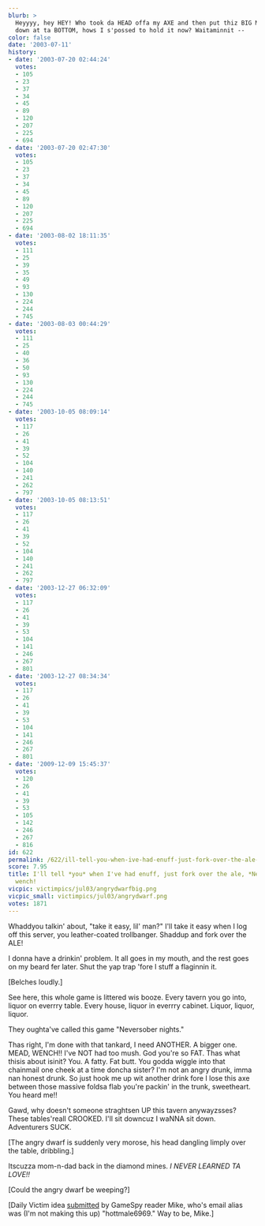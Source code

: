 ```yaml
---
blurb: >
  Heyyyy, hey HEY! Who took da HEAD offa my AXE and then put thiz BIG METAL CHUNK
  down at ta BOTTOM, hows I s'possed to hold it now? Waitaminnit --
color: false
date: '2003-07-11'
history:
- date: '2003-07-20 02:44:24'
  votes:
  - 105
  - 23
  - 37
  - 34
  - 45
  - 89
  - 120
  - 207
  - 225
  - 694
- date: '2003-07-20 02:47:30'
  votes:
  - 105
  - 23
  - 37
  - 34
  - 45
  - 89
  - 120
  - 207
  - 225
  - 694
- date: '2003-08-02 18:11:35'
  votes:
  - 111
  - 25
  - 39
  - 35
  - 49
  - 93
  - 130
  - 224
  - 244
  - 745
- date: '2003-08-03 00:44:29'
  votes:
  - 111
  - 25
  - 40
  - 36
  - 50
  - 93
  - 130
  - 224
  - 244
  - 745
- date: '2003-10-05 08:09:14'
  votes:
  - 117
  - 26
  - 41
  - 39
  - 52
  - 104
  - 140
  - 241
  - 262
  - 797
- date: '2003-10-05 08:13:51'
  votes:
  - 117
  - 26
  - 41
  - 39
  - 52
  - 104
  - 140
  - 241
  - 262
  - 797
- date: '2003-12-27 06:32:09'
  votes:
  - 117
  - 26
  - 41
  - 39
  - 53
  - 104
  - 141
  - 246
  - 267
  - 801
- date: '2003-12-27 08:34:34'
  votes:
  - 117
  - 26
  - 41
  - 39
  - 53
  - 104
  - 141
  - 246
  - 267
  - 801
- date: '2009-12-09 15:45:37'
  votes:
  - 120
  - 26
  - 41
  - 39
  - 53
  - 105
  - 142
  - 246
  - 267
  - 816
id: 622
permalink: /622/ill-tell-you-when-ive-had-enuff-just-fork-over-the-ale-neverwinter-wench/
score: 7.95
title: I'll tell *you* when I've had enuff, just fork over the ale, *Neverwinter*
  wench!
vicpic: victimpics/jul03/angrydwarfbig.png
vicpic_small: victimpics/jul03/angrydwarf.png
votes: 1871
---
```


Whaddyou talkin' about, "take it easy, lil' man?" I'll take it easy when
I log off this server, you leather-coated trollbanger. Shaddup and fork
over the ALE!

I donna have a drinkin' problem. It all goes in my mouth, and the rest
goes on my beard fer later. Shut the yap trap 'fore I stuff a flaginnin
it.

\[Belches loudly.\]

See here, this whole game is littered wis booze. Every tavern you go
into, liquor on everrry table. Every house, liquor in everrry cabinet.
Liquor, liquor, liquor.

They oughta've called this game "Neversober nights."

Thas right, I'm done with that tankard, I need ANOTHER. A bigger one.
MEAD, WENCH!! I've NOT had too mush. God you're so FAT. Thas what thisis
about isinit? You. A fatty. Fat butt. You godda wiggle into that
chainmail one cheek at a time doncha sister? I'm not an angry drunk,
imma nan honest drunk. So just hook me up wit another drink fore I lose
this axe between those massive foldsa flab you're packin' in the trunk,
sweetheart. You heard me!!

Gawd, why doesn't someone straghtsen UP this tavern anywayzsses? These
tables'reall CROOKED. I'll sit downcuz I waNNA sit down. Adventurers
SUCK.

\[The angry dwarf is suddenly very morose, his head dangling limply over
the table, dribbling.\]

Itscuzza mom-n-dad back in the diamond mines. *I NEVER LEARNED TA
LOVE!!*

\[Could the angry dwarf be weeping?\]

\[Daily Victim idea
[submitted](https://web.archive.org/web/20030711000000/http://feedback.gamespy.com/)
by GameSpy reader Mike, who's email alias was (I'm not making this up)
"hottmale6969." Way to be, Mike.\]